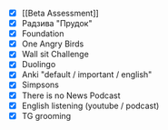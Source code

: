 * [x] [[Beta Assessment]]
* [x] Радзива "Прудок"
* [x] Foundation
* [x] One Angry Birds
* [x] Wall sit Challenge
* [x] Duolingo
* [x] Anki "default / important / english"
* [x] Simpsons
* [x] There is no News Podcast
* [x] English listening (youtube / podcast)
* [x] TG grooming